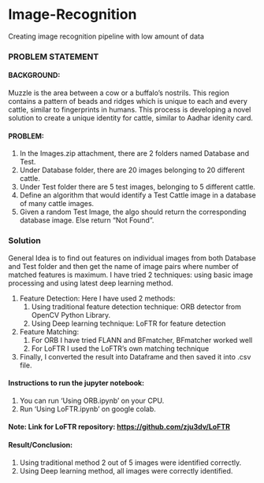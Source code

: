 # Image-Recognition
Creating image recognition pipeline with low amount of data


### PROBLEM STATEMENT
#### BACKGROUND:
Muzzle is the area between a cow or a buffalo’s nostrils. This region contains a pattern of beads and ridges which is unique to each and every cattle, similar to fingerprints in humans. This process is developing a novel solution to create a unique identity for cattle, similar to Aadhar idenity card.

#### PROBLEM: 
1.	In the Images.zip attachment, there are 2 folders named Database and Test. 
2.	Under Database folder, there are 20 images belonging to 20 different cattle.
3.	Under Test folder there are 5 test images, belonging to 5 different cattle.
4.	Define an algorithm that would identify a Test Cattle image in a database of many cattle images. 
5.	Given a random Test Image, the algo should return the corresponding database image. Else return “Not Found”.  


### Solution
General Idea is to find out features on individual images from both Database and Test folder and then get the name of image pairs where number of matched features is maximum. I have tried 2 techniques: using basic image processing and using latest deep learning method.
1.	Feature Detection: 
Here I have used 2 methods:
      1. Using traditional feature detection technique: 
ORB detector from OpenCV Python Library.
      2.	Using Deep learning technique:
LoFTR for feature detection 
2.	Feature Matching: 
      1.	For ORB I have tried FLANN and BFmatcher, BFmatcher worked well
      2.	For LoFTR I used the LoFTR’s own matching technique
3.	Finally, I converted the result into Dataframe and then saved it into .csv file.
#### Instructions to run the jupyter notebook:
1.	You can run ‘Using ORB.ipynb’ on your CPU.
2.	Run ‘Using LoFTR.ipynb’ on google colab.
#### Note: Link for LoFTR repository: https://github.com/zju3dv/LoFTR
#### Result/Conclusion:
1.	Using traditional method 2 out of 5 images were identified correctly.
2.	Using Deep learning method, all images were correctly identified.
